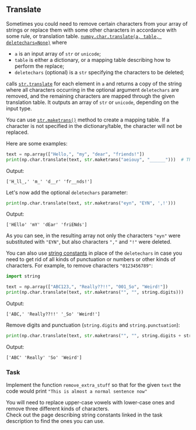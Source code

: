 ## Translate

Sometimes you could need to remove certain characters from your array of strings or replace them with 
some other characters in accordance with some rule, or translation table.
[`numpy.char.translate(a, table, deletechars=None)`](https://numpy.org/doc/stable/reference/generated/numpy.char.translate.html) 
where 
- `a` is an input array of `str` or `unicode`; 
- `table` is either a dictionary, or a mapping table describing how to perform the replace;
- `deletechars` (optional) is a `str` specifying the characters to be deleted;

calls [`str.translate`](https://docs.python.org/dev/library/stdtypes.html#str.translate) for each element in `a` and
returns a copy of the string where all characters occurring in the optional argument `deletechars` 
are removed, and the remaining characters are mapped through the given translation table.
It outputs an array of `str` or `unicode`, depending on the input type.

You can use [`str.maketrans()`](https://docs.python.org/dev/library/stdtypes.html#str.maketrans) method to create a mapping table.
If a character is not specified in the dictionary/table, the character will not be replaced.

Here are some examples:

```python
text = np.array(["Hello,", "my", "dear", "friends!"])
print(np.char.translate(text, str.maketrans("aeiouy", "______")))  # The first two maketrans arguments must have equal length.
```
Output:
```text
['H_ll_,' 'm_' 'd__r' 'fr__nds!']
```
Let's now add the optional `deletechars` parameter:
```python
print(np.char.translate(text, str.maketrans("eyn", "EYN", ',!')))
```
Output:
```text
['HEllo' 'mY' 'dEar' 'friENds']
```
As you can see, in the resulting array not only the characters `"eyn"` were substituted with `"EYN"`, but 
also characters `","` and `"!"` were deleted.

You can also use [string constants](https://docs.python.org/dev/library/string.html?highlight=string%20punctuation#string-constants) in place of the `deletechars` in case you need to get rid of
all kinds of punctuation or numbers or other kinds of characters. For example, to remove
characters `"0123456789"`:

```python
import string

text = np.array(["ABC123,", "Really??!!", "001_So", "Weird!"])
print(np.char.translate(text, str.maketrans("", "", string.digits)))
```
Output:
```text
['ABC,' 'Really??!!' '_So' 'Weird!']
```
Remove digits and punctuation (`string.digits` and `string.punctuation`):
```python
print(np.char.translate(text, str.maketrans("", "", string.digits + string.punctuation)))
```
Output:
```text
['ABC' 'Really' 'So' 'Weird']
```

### Task

Implement the function `remove_extra_stuff` so that for the given `text` the code
would print `"This is almost a normal sentence now"`

<div class="hint">You will need to replace upper-case vowels with lower-case ones and remove three different kinds
of characters.</div>

<div class="hint">Check out the page describing string constants linked in the
task description to find the ones you can use.</div>